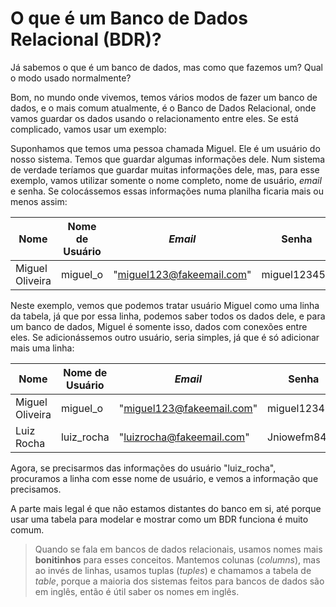 # O que é um Banco de Dados Relacional (BDR)?

Já sabemos o que é um banco de dados, mas como que fazemos um? Qual o modo usado normalmente?

Bom, no mundo onde vivemos, temos vários modos de fazer um banco de dados, e o mais comum atualmente, é o Banco de Dados Relacional, onde vamos guardar os dados usando o relacionamento entre eles. Se está complicado, vamos usar um exemplo:

Suponhamos que temos uma pessoa chamada Miguel. Ele é um usuário do nosso sistema. Temos que guardar algumas informações dele. Num sistema de verdade teríamos que guardar muitas informações dele, mas, para esse exemplo, vamos utilizar somente o nome completo, nome de usuário, *email* e senha. Se colocássemos essas informações numa planilha ficaria mais ou menos assim:

| Nome            | Nome de Usuário | *Email*                   | Senha        |
| --------------- | --------------- | ------------------------- | ------------ |
| Miguel Oliveira | miguel_o        | "miguel123@fakeemail.com" | miguel123456 |

Neste exemplo, vemos que podemos tratar usuário Miguel como uma linha da tabela, já que por essa linha, podemos saber todos os dados dele, e para um banco de dados, Miguel é somente isso, dados com conexões entre eles. Se adicionássemos outro usuário, seria simples, já que é só adicionar mais uma linha:

| Nome            | Nome de Usuário | *Email*                   | Senha        |
| --------------- | --------------- | ------------------------- | ------------ |
| Miguel Oliveira | miguel_o        | "miguel123@fakeemail.com" | miguel123456 |
| Luiz Rocha      | luiz_rocha      | "luizrocha@fakeemail.com" | Jniowefm8482 |

Agora, se precisarmos das informações do usuário "luiz_rocha", procuramos a linha com esse nome de usuário, e vemos a informação que precisamos.

A parte mais legal é que não estamos distantes do banco em si, até porque usar uma tabela para modelar e mostrar como um BDR funciona é muito comum.

> Quando se fala em bancos de dados relacionais, usamos nomes mais **bonitinhos** para esses conceitos. Mantemos colunas (*columns*), mas ao invés de linhas, usamos tuplas (*tuples*) e chamamos a tabela de *table*, porque a maioria dos sistemas feitos para bancos de dados são em inglês, então é útil saber os nomes em inglês.